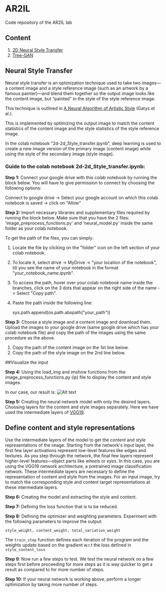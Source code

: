 # AR2IL
Code repository of the AR2IL lab

## Content
1. [2D Neural Style Transfer](#neuralstyle)
2. [Tree-GAN](#treegan)

<a name="neuralstyle"></a>
## Neural Style Transfer
Neural style transfer is an optimization technique used to take two images—a content image and a style reference image (such as an artwork by a famous painter)—and blend them together so the output image looks like the content image, but “painted” in the style of the style reference image. 

This technique is outlined in <a href="https://arxiv.org/abs/1508.06576" class="external">A Neural Algorithm of Artistic Style</a> (Gatys et al.).

This is implemented by optimizing the output image to match the content statistics of the content image and the style statistics of the style reference image. 

In the colab notebook "2d-2d_Style_transfer.ipynb", deep learning is used to create a new image version of the primary image (content image) while using the style of the secondary image (style image).

### Guide to the colab notebook 2d-2d_Style_transfer.ipynb:

**Step 1:** Connect your google drive with this colab notebook by running the block below. You will have to give permission to connect by choosing the following options:

Connect to google drive -> Select your google account on which this colab notebook is saved -> click on "Allow"

**Step 2:** Import necessary libraries and supplementary files required by running the block below. Make sure that you have the 2 files: 'image_preprocess_functions.py' and 'neural_model.py' inside the same folder as your colab notebook.

To get the path of the files, you can simply:
1. Locate the file by clicking on the "folder" icon on the left section of your colab notebook.
2. To locate it, select drive -> MyDrive -> "your location of the notebook", till you see the name of your notebook in the format "your_notebook_name.ipynb".
3. To access the path, hover over your colab notebook name inside the branches, click on the 3 dots that appear on the right side of the name -> Select "Copy path".
4. Paste the path inside the following line: 

    sys.path.append(os.path.abspath("your_path"))
 
**Step 3:** Choose a style image and a content image and download them. Upload the images to your google drive (same google drive which has your colab notebook file) and copy the path of the images using the same procedure as the above. 

1. Copy the path of the content image on the 1st line below.
2. Copy the path of the style image on the 2nd line below.

##Visualize the input

**Step 4:** Using the load_img and imshow functions from the image_preprocess_functions.py (ip) file to display the content and style images.

In our case, our result is:
![Alt text](/relative/path/to/img.jpg?raw=true "Optional Title")


**Step 5:** Creating the neural network model with only the desired layers. Choosing layers for the content and style images separately. Here we have used the intermediate layers of [VGG19](https://keras.io/api/applications/vgg/#vgg19-function).

## Define content and style representations
Use the intermediate layers of the model to get the *content* and *style* representations of the image. Starting from the network's input layer, the first few layer activations represent low-level features like edges and textures. As you step through the network, the final few layers represent higher-level features—object parts like *wheels* or *eyes*. In this case, you are using the VGG19 network architecture, a pretrained image classification network. These intermediate layers are necessary to define the representation of content and style from the images. For an input image, try to match the corresponding style and content target representations at these intermediate layers.

**Step 6:** Creating the model and extracting the style and content.

**Step 7:** Defining the loss function that is to be reduced.

**Step 8:** Defining the optimizer and weighting parameters. Experiment with the following parameters to improve the output:

```
style_weight, content_weight, total_variation_weight
```

The `train_step` function defines each iteration of the program and the weights update based on the gradient w.r.t the loss defined in `style_content_loss`

**Step 9**: Now run a few steps to test. We test the neural network on a few steps first before proceeding for more steps as it is way quicker to get a result as compared to for more number of steps.

**Step 10**: If your neural network is working above, perform a longer optimization by taking more number of steps.



